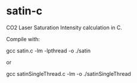 satin-c
=======

CO2 Laser Saturation Intensity calculation in C.

Compile with:

gcc satin.c -lm -lpthread -o ./satin

or 

gcc satinSingleThread.c -lm -o ./satinSingleThread

